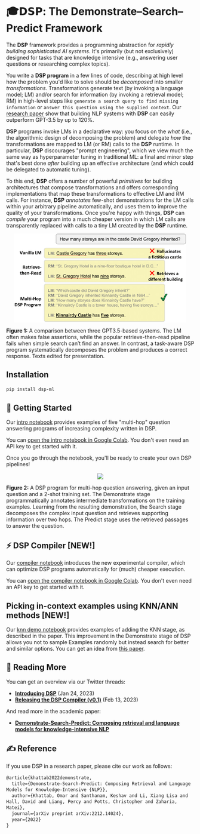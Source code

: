 # 🎓𝗗𝗦𝗣: The Demonstrate–Search–Predict Framework

The **DSP** framework provides a programming abstraction for _rapidly building sophisticated AI systems_. It's primarily (but not exclusively) designed for tasks that are knowledge intensive (e.g., answering user questions or researching complex topics).

You write a **DSP program** in a few lines of code, describing at high level how the problem you'd like to solve should be _decomposed_ into smaller _transformations_. Transformations generate text (by invoking a language model; LM) and/or search for information (by invoking a retrieval model; RM) in high-level steps like `generate a search query to find missing information` or `answer this question using the supplied context`. Our [research paper](https://arxiv.org/abs/2212.14024) show that building NLP systems with **DSP** can easily outperform GPT-3.5 by up to 120%.

**DSP** programs invoke LMs in a declarative way: you focus on the _what_ (i.e., the algorithmic design of decomposing the problem) and delegate _how_ the transformations are mapped to LM (or RM) calls to the **DSP** runtime. In particular, **DSP** discourages "prompt engineering", which we view much the same way as hyperparameter tuning in traditional ML: a final and minor step that's best done _after_ building up an effective architecture (and which could be delegated to automatic tuning).

To this end, **DSP** offers a number of powerful _primitives_ for building architectures that compose transformations and offers corresponding implementations that map these transformations to effective LM and RM calls. For instance, **DSP** *annotates* few-shot demonstrations for the LM calls within your arbitrary pipeline automatically, and uses them to improve the quality of your transformations. Once you're happy with things, **DSP** can *compile* your program into a much cheaper version in which LM calls are transparently replaced with calls to a tiny LM created by the **DSP** runtime.


<p align="center">
  <img align="center" src="docs/images/DSP-tasks.png" width="460px" />
</p>
<p align="left">
  <b>Figure 1:</b> A comparison between three GPT3.5-based systems. The LM often makes false assertions, while the popular retrieve-then-read pipeline fails when simple search can’t find an answer. In contrast, a task-aware DSP program systematically decomposes the problem and produces a correct response. Texts edited for presentation.
</p>


## Installation

```pip install dsp-ml```

## 🏃 Getting Started

Our [intro notebook](intro.ipynb) provides examples of five "multi-hop" question answering programs of increasing complexity written in DSP.

You can [open the intro notebook in Google Colab](https://colab.research.google.com/github/stanfordnlp/dsp/blob/main/intro.ipynb). You don't even need an API key to get started with it.

Once you go through the notebook, you'll be ready to create your own DSP pipelines!

<p align="center">
  <img align="center" src="docs/images/DSP-example.png" width="850px" />
</p>
<p align="left">
  <b>Figure 2:</b> A DSP program for multi-hop question answering, given an input question and a 2-shot training set. The Demonstrate stage programmatically annotates intermediate transformations on the training examples. Learning from the resulting demonstration, the Search stage decomposes the complex input question and retrieves supporting information over two hops. The Predict stage uses the retrieved passages to answer the question.
</p>


## ⚡️ DSP Compiler [NEW!]

Our [compiler notebook](compiler.ipynb) introduces the new experimental compiler, which can optimize DSP programs automatically for (much) cheaper execution.

You can [open the compiler notebook in Google Colab](https://colab.research.google.com/github/stanfordnlp/dsp/blob/main/compiler.ipynb). You don't even need an API key to get started with it.

## Picking in-context examples using KNN/ANN methods [NEW!]

Our [knn demo notebook](tests/knn_demonstrations_test.ipynb) provides examples of adding the KNN stage, as described in the paper. This improvement in the Demonstrate stage of DSP allows you not to sample Examples randomly but instead search for better and similar options. You can get an idea from [this paper](https://arxiv.org/abs/2101.06804).

## 📜 Reading More

You can get an overview via our Twitter threads:
* [**Introducing DSP**](https://twitter.com/lateinteraction/status/1617953413576425472)  (Jan 24, 2023)
* [**Releasing the DSP Compiler (v0.1)**](https://twitter.com/lateinteraction/status/1625231662849073160)  (Feb 13, 2023)

And read more in the academic paper:
* [**Demonstrate-Search-Predict: Composing retrieval and language models for knowledge-intensive NLP**](https://arxiv.org/abs/2212.14024.pdf)

## ✍️ Reference

If you use DSP in a research paper, please cite our work as follows:

```
@article{khattab2022demonstrate,
  title={Demonstrate-Search-Predict: Composing Retrieval and Language Models for Knowledge-Intensive {NLP}},
  author={Khattab, Omar and Santhanam, Keshav and Li, Xiang Lisa and Hall, David and Liang, Percy and Potts, Christopher and Zaharia, Matei},
  journal={arXiv preprint arXiv:2212.14024},
  year={2022}
}
```
